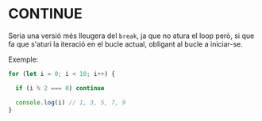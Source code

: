 # CONTINUE

Seria una versió més lleugera del ```break```, ja que no atura el loop però, si que fa que s'aturi la iteració en el bucle actual, obligant al bucle a iniciar-se.

Exemple: 

```js
for (let i = 0; i < 10; i++) {

  if (i % 2 === 0) continue

  console.log(i) // 1, 3, 5, 7, 9
}
```